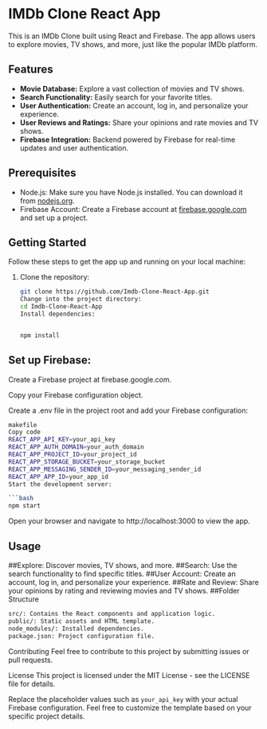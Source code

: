 # IMDb Clone React App

This is an IMDb Clone built using React and Firebase. The app allows users to explore movies, TV shows, and more, just like the popular IMDb platform.

## Features

- **Movie Database:** Explore a vast collection of movies and TV shows.
- **Search Functionality:** Easily search for your favorite titles.
- **User Authentication:** Create an account, log in, and personalize your experience.
- **User Reviews and Ratings:** Share your opinions and rate movies and TV shows.
- **Firebase Integration:** Backend powered by Firebase for real-time updates and user authentication.

## Prerequisites

- Node.js: Make sure you have Node.js installed. You can download it from [nodejs.org](https://nodejs.org/).
- Firebase Account: Create a Firebase account at [firebase.google.com](https://firebase.google.com/) and set up a project.

## Getting Started

Follow these steps to get the app up and running on your local machine:

1. Clone the repository:

   ```bash
   git clone https://github.com/Imdb-Clone-React-App.git
   Change into the project directory:
   cd Imdb-Clone-React-App
   Install dependencies:


   npm install

## Set up Firebase:

Create a Firebase project at firebase.google.com.

Copy your Firebase configuration object.

Create a .env file in the project root and add your Firebase configuration:
 ```bash
makefile
Copy code
REACT_APP_API_KEY=your_api_key
REACT_APP_AUTH_DOMAIN=your_auth_domain
REACT_APP_PROJECT_ID=your_project_id
REACT_APP_STORAGE_BUCKET=your_storage_bucket
REACT_APP_MESSAGING_SENDER_ID=your_messaging_sender_id
REACT_APP_APP_ID=your_app_id
Start the development server:

```bash
npm start
```
Open your browser and navigate to http://localhost:3000 to view the app.

## Usage
##Explore: Discover movies, TV shows, and more.
##Search: Use the search functionality to find specific titles.
##User Account: Create an account, log in, and personalize your experience.
##Rate and Review: Share your opinions by rating and reviewing movies and TV shows.
##Folder Structure
```bash
src/: Contains the React components and application logic.
public/: Static assets and HTML template.
node_modules/: Installed dependencies.
package.json: Project configuration file.
```

Contributing
Feel free to contribute to this project by submitting issues or pull requests.

License
This project is licensed under the MIT License - see the LICENSE file for details.



Replace the placeholder values such as `your_api_key` with your actual Firebase configuration. Feel free to customize the template based on your specific project details.






